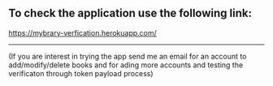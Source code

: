 ## To check the application use the following link:
https://mybrary-verfication.herokuapp.com/

---

(If you are interest in trying the app send me an email for an account to add/modify/delete books and for ading more accounts and testing the verificaton through token payload process)
